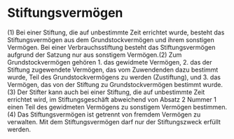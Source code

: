 # Stiftungsvermögen

(1) Bei einer Stiftung, die auf unbestimmte Zeit errichtet wurde, besteht das Stiftungsvermögen aus dem Grundstockvermögen und ihrem sonstigen Vermögen. Bei einer Verbrauchsstiftung besteht das Stiftungsvermögen aufgrund der Satzung nur aus sonstigem Vermögen.(2) Zum Grundstockvermögen gehören  1.
 das gewidmete Vermögen,
 2.
 das der Stiftung zugewendete Vermögen, das vom Zuwendenden dazu bestimmt wurde, Teil des Grundstockvermögens zu werden (Zustiftung), und
 3.
 das Vermögen, das von der Stiftung zu Grundstockvermögen bestimmt wurde.
(3) Der Stifter kann auch bei einer Stiftung, die auf unbestimmte Zeit errichtet wird, im Stiftungsgeschäft abweichend von Absatz 2 Nummer 1 einen Teil des gewidmeten Vermögens zu sonstigem Vermögen bestimmen.(4) Das Stiftungsvermögen ist getrennt von fremdem Vermögen zu verwalten. Mit dem Stiftungsvermögen darf nur der Stiftungszweck erfüllt werden. 

